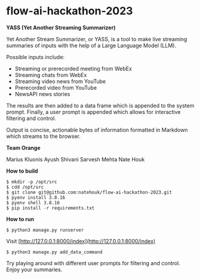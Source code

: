 # flow-ai-hackathon-2023

**YASS (Yet Another Streaming Summarizer)**

Yet Another Stream Summarizer, or YASS, is a tool to make live streaming summaries of inputs with the help of a Large Language Model (LLM).

Possible inputs include:
* Streaming or prerecorded meeting from WebEx
* Streaming chats from WebEx
* Streaming video news from YouTube
* Prerecorded video from YouTube
* NewsAPI news stories

The results are then added to a data frame which is appended to the system prompt. Finally, a user prompt is appended which allows for interactive filtering and control.

Output is concise, actionable bytes of information formatted in Markdown which streams to the browser.

**Team Orange**

Marius Kluonis
Ayush Shivani
Sarvesh Mehta
Nate Houk

**How to build**

```
$ mkdir -p /opt/src
$ cdd /opt/src
$ git clone git@github.com:natehouk/flow-ai-hackathon-2023.git
$ pyenv install 3.8.16
$ pyenv shell 3.8.16
$ pip install -r requirements.txt
```

**How to run**

```
$ python3 manage.py runserver
```

Visit [http://127.0.0.1:8000/index](http://127.0.0.1:8000/index)

```
$ python3 manage.py add_data_command
```

Try playing around with different user prompts for filtering and control. Enjoy your summaries.
